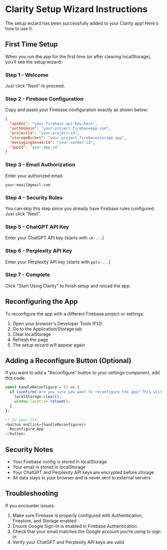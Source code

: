 # Clarity Setup Wizard Instructions

The setup wizard has been successfully added to your Clarity app! Here's how to use it:

## First Time Setup

When you run the app for the first time (or after clearing localStorage), you'll see the setup wizard:

### Step 1 - Welcome
Just click "Next" to proceed.

### Step 2 - Firebase Configuration
Copy and paste your Firebase configuration exactly as shown below:

```json
{
  "apiKey": "your-firebase-api-key-here",
  "authDomain": "your-project.firebaseapp.com",
  "projectId": "your-project-id",
  "storageBucket": "your-project.firebasestorage.app",
  "messagingSenderId": "your-sender-id",
  "appId": "your-app-id"
}
```

### Step 3 - Email Authorization
Enter your authorized email:
```
your-email@gmail.com
```

### Step 4 - Security Rules
You can skip this step since you already have Firebase rules configured. Just click "Next".

### Step 5 - ChatGPT API Key
Enter your ChatGPT API key (starts with `sk-...`)

### Step 6 - Perplexity API Key
Enter your Perplexity API key (starts with `pplx-...`)

### Step 7 - Complete
Click "Start Using Clarity" to finish setup and reload the app.

## Reconfiguring the App

To reconfigure the app with a different Firebase project or settings:

1. Open your browser's Developer Tools (F12)
2. Go to the Application/Storage tab
3. Clear localStorage
4. Refresh the page
5. The setup wizard will appear again

## Adding a Reconfigure Button (Optional)

If you want to add a "Reconfigure" button to your settings component, add this code:

```typescript
const handleReconfigure = () => {
  if (confirm('Are you sure you want to reconfigure the app? This will clear all settings.')) {
    localStorage.clear();
    window.location.reload();
  }
};

// In your JSX:
<button onClick={handleReconfigure}>
  Reconfigure App
</button>
```

## Security Notes

- Your Firebase config is stored in localStorage
- Your email is stored in localStorage
- Your ChatGPT and Perplexity API keys are encrypted before storage
- All data stays in your browser and is never sent to external servers

## Troubleshooting

If you encounter issues:

1. Make sure Firebase is properly configured with Authentication, Firestore, and Storage enabled
2. Ensure Google Sign-In is enabled in Firebase Authentication
3. Check that your email matches the Google account you're using to sign in
4. Verify your ChatGPT and Perplexity API keys are valid 